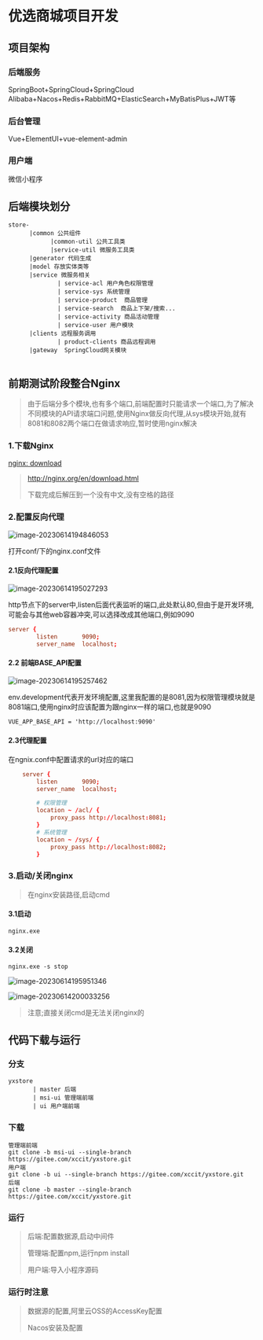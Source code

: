# 优选商城项目开发

## 项目架构

### 后端服务

SpringBoot+SpringCloud+SpringCloud Alibaba+Nacos+Redis+RabbitMQ+ElasticSearch+MyBatisPlus+JWT等

### 后台管理

Vue+ElementUI+vue-element-admin

### 用户端

微信小程序



## 后端模块划分

```text
store-
	  |common 公共组件
	        |common-util 公共工具类
	  		|service-util 微服务工具类
	  |generator 代码生成	
	  |model 存放实体类等
	  |service 微服务相关
	          | service-acl 用户角色权限管理
	          | service-sys 系统管理
	          | service-product  商品管理
	          | service-search  商品上下架/搜索...
	          | service-activity 商品活动管理
	          | service-user 用户模块
	  |clients 远程服务调用
	          | product-clients 商品远程调用
	  |gateway  SpringCloud网关模块
	  
```



## 前期测试阶段整合Nginx

> 由于后端分多个模块,也有多个端口,前端配置时只能请求一个端口,为了解决不同模块的API请求端口问题,使用Nginx做反向代理,从sys模块开始,就有8081和8082两个端口在做请求响应,暂时使用nginx解决

### 1.下载Nginx

[nginx: download](http://nginx.org/en/download.html)

> http://nginx.org/en/download.html
>
> 下载完成后解压到一个没有中文,没有空格的路径

### 2.配置反向代理

![image-20230614194846053](README.assets/image-20230614194846053.png)

打开conf/下的nginx.conf文件

#### 2.1反向代理配置

![image-20230614195027293](README.assets/image-20230614195027293.png)

http节点下的server中,listen后面代表监听的端口,此处默认80,但由于是开发环境,可能会与其他web容器冲突,可以选择改成其他端口,例如9090

```conf
server {
        listen       9090;
        server_name  localhost;
```

#### 2.2 前端BASE_API配置

![image-20230614195257462](README.assets/image-20230614195257462.png)

env.development代表开发环境配置,这里我配置的是8081,因为权限管理模块就是8081端口,使用nginx时应该配置为跟nginx一样的端口,也就是9090

```xml
VUE_APP_BASE_API = 'http://localhost:9090'
```

#### 2.3代理配置

在ngnix.conf中配置请求的url对应的端口

```conf
    server {
        listen       9090;
        server_name  localhost;

        # 权限管理
        location ~ /acl/ {
            proxy_pass http://localhost:8081;
        }
        # 系统管理
        location ~ /sys/ {
            proxy_pass http://localhost:8082;
        }
```



### 3.启动/关闭nginx

> 在nginx安装路径,启动cmd

#### 3.1启动

```shell
nginx.exe
```

#### 3.2关闭

```shell
nginx.exe -s stop
```

![image-20230614195951346](README.assets/image-20230614195951346.png)

![image-20230614200033256](README.assets/image-20230614200033256.png)

> 注意;直接关闭cmd是无法关闭nginx的

## 代码下载与运行

### 分支

```text
yxstore
	   | master 后端
	   | msi-ui 管理端前端
	   | ui 用户端前端
```

### 下载

```shell
管理端前端
git clone -b msi-ui --single-branch https://gitee.com/xccit/yxstore.git
用户端
git clone -b ui --single-branch https://gitee.com/xccit/yxstore.git
后端
git clone -b master --single-branch https://gitee.com/xccit/yxstore.git
```

### 运行

> 后端:配置数据源,启动中间件
>
> 管理端:配置npm,运行npm install 
>
> 用户端:导入小程序源码


### 运行时注意
> 数据源的配置,阿里云OSS的AccessKey配置
> 
> Nacos安装及配置


